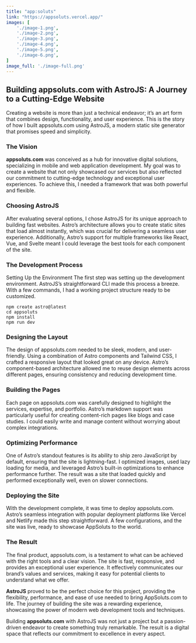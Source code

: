 ```yaml
---
title: "app:soluts"
link: "https://appsoluts.vercel.app/"
images: [
    './image-1.png',
    './image-2.png',
    './image-3.png',
    './image-4.png',
    './image-5.png',
    './image-6.png',
]
image_full: './image-full.png'
---
```


## Building appsoluts.com with AstroJS: A Journey to a Cutting-Edge Website
Creating a website is more than just a technical endeavor; it’s an art form that combines design, functionality, and user experience. This is the story of how I built appsoluts.com using AstroJS, a modern static site generator that promises speed and simplicity.

### The Vision
**appsoluts.com** was conceived as a hub for innovative digital solutions, specializing in mobile and web application development. My goal was to create a website that not only showcased our services but also reflected our commitment to cutting-edge technology and exceptional user experiences. To achieve this, I needed a framework that was both powerful and flexible.

### Choosing AstroJS
After evaluating several options, I chose AstroJS for its unique approach to building fast websites. Astro’s architecture allows you to create static sites that load almost instantly, which was crucial for delivering a seamless user experience. Additionally, Astro’s support for multiple frameworks like React, Vue, and Svelte meant I could leverage the best tools for each component of the site.

### The Development Process
Setting Up the Environment
The first step was setting up the development environment. AstroJS’s straightforward CLI made this process a breeze. With a few commands, I had a working project structure ready to be customized.

```
npm create astro@latest
cd appsoluts
npm install
npm run dev
```

### Designing the Layout
The design of appsoluts.com needed to be sleek, modern, and user-friendly. Using a combination of Astro components and Tailwind CSS, I crafted a responsive layout that looked great on any device. Astro’s component-based architecture allowed me to reuse design elements across different pages, ensuring consistency and reducing development time.

### Building the Pages
Each page on appsoluts.com was carefully designed to highlight the services, expertise, and portfolio. Astro’s markdown support was particularly useful for creating content-rich pages like blogs and case studies. I could easily write and manage content without worrying about complex integrations.

### Optimizing Performance
One of Astro’s standout features is its ability to ship zero JavaScript by default, ensuring that the site is lightning-fast. I optimized images, used lazy loading for media, and leveraged Astro’s built-in optimizations to enhance performance further. The result was a site that loaded quickly and performed exceptionally well, even on slower connections.

### Deploying the Site
With the development complete, it was time to deploy appsoluts.com. Astro’s seamless integration with popular deployment platforms like Vercel and Netlify made this step straightforward. A few configurations, and the site was live, ready to showcase AppSoluts to the world.

### The Result
The final product, appsoluts.com, is a testament to what can be achieved with the right tools and a clear vision. The site is fast, responsive, and provides an exceptional user experience. It effectively communicates our brand’s values and services, making it easy for potential clients to understand what we offer.

**AstroJS** proved to be the perfect choice for this project, providing the flexibility, performance, and ease of use needed to bring AppSoluts.com to life. The journey of building the site was a rewarding experience, showcasing the power of modern web development tools and techniques.

Building **appsoluts.com** with AstroJS was not just a project but a passion-driven endeavor to create something truly remarkable. The result is a digital space that reflects our commitment to excellence in every aspect.
